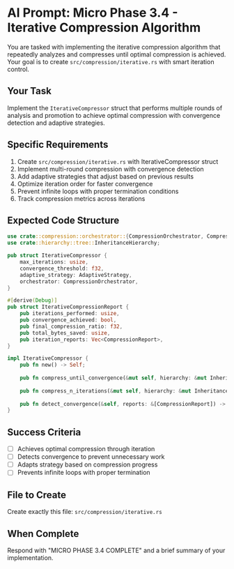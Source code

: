 # AI Prompt: Micro Phase 3.4 - Iterative Compression Algorithm

You are tasked with implementing the iterative compression algorithm that repeatedly analyzes and compresses until optimal compression is achieved. Your goal is to create `src/compression/iterative.rs` with smart iteration control.

## Your Task
Implement the `IterativeCompressor` struct that performs multiple rounds of analysis and promotion to achieve optimal compression with convergence detection and adaptive strategies.

## Specific Requirements
1. Create `src/compression/iterative.rs` with IterativeCompressor struct
2. Implement multi-round compression with convergence detection
3. Add adaptive strategies that adjust based on previous results
4. Optimize iteration order for faster convergence
5. Prevent infinite loops with proper termination conditions
6. Track compression metrics across iterations

## Expected Code Structure
```rust
use crate::compression::orchestrator::{CompressionOrchestrator, CompressionReport};
use crate::hierarchy::tree::InheritanceHierarchy;

pub struct IterativeCompressor {
    max_iterations: usize,
    convergence_threshold: f32,
    adaptive_strategy: AdaptiveStrategy,
    orchestrator: CompressionOrchestrator,
}

#[derive(Debug)]
pub struct IterativeCompressionReport {
    pub iterations_performed: usize,
    pub convergence_achieved: bool,
    pub final_compression_ratio: f32,
    pub total_bytes_saved: usize,
    pub iteration_reports: Vec<CompressionReport>,
}

impl IterativeCompressor {
    pub fn new() -> Self;
    
    pub fn compress_until_convergence(&mut self, hierarchy: &mut InheritanceHierarchy) -> IterativeCompressionReport;
    
    pub fn compress_n_iterations(&mut self, hierarchy: &mut InheritanceHierarchy, n: usize) -> IterativeCompressionReport;
    
    pub fn detect_convergence(&self, reports: &[CompressionReport]) -> bool;
}
```

## Success Criteria
- [ ] Achieves optimal compression through iteration
- [ ] Detects convergence to prevent unnecessary work
- [ ] Adapts strategy based on compression progress
- [ ] Prevents infinite loops with proper termination

## File to Create
Create exactly this file: `src/compression/iterative.rs`

## When Complete
Respond with "MICRO PHASE 3.4 COMPLETE" and a brief summary of your implementation.